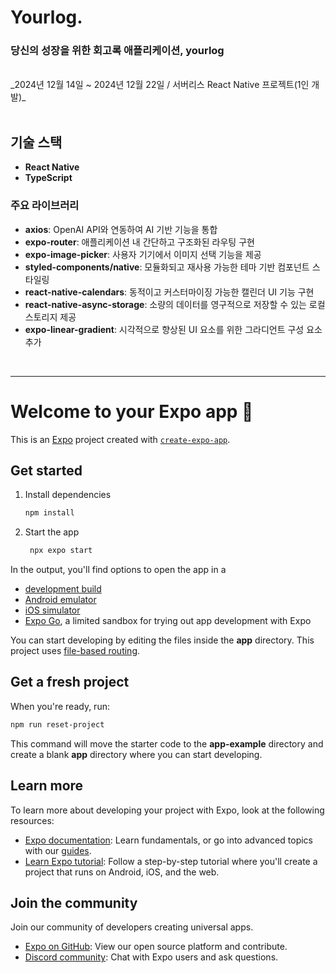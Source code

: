 # Yourlog.
### **당신의 성장을 위한 회고록 애플리케이션, yourlog**
<br>
_2024년 12월 14일 ~ 2024년 12월 22일 / 서버리스 React Native 프로젝트(1인 개발)_

<br>


<br>

## 기술 스택
- **React Native**
- **TypeScript**

### 주요 라이브러리
- **axios**: OpenAI API와 연동하여 AI 기반 기능을 통합
- **expo-router**: 애플리케이션 내 간단하고 구조화된 라우팅 구현
- **expo-image-picker**: 사용자 기기에서 이미지 선택 기능을 제공
- **styled-components/native**: 모듈화되고 재사용 가능한 테마 기반 컴포넌트 스타일링
- **react-native-calendars**: 동적이고 커스터마이징 가능한 캘린더 UI 기능 구현
- **react-native-async-storage**: 소량의 데이터를 영구적으로 저장할 수 있는 로컬 스토리지 제공
- **expo-linear-gradient**: 시각적으로 향상된 UI 요소를 위한 그라디언트 구성 요소 추가
<br>

---

# Welcome to your Expo app 👋

This is an [Expo](https://expo.dev) project created with [`create-expo-app`](https://www.npmjs.com/package/create-expo-app).

## Get started

1. Install dependencies

   ```bash
   npm install
   ```

2. Start the app

   ```bash
    npx expo start
   ```

In the output, you'll find options to open the app in a

- [development build](https://docs.expo.dev/develop/development-builds/introduction/)
- [Android emulator](https://docs.expo.dev/workflow/android-studio-emulator/)
- [iOS simulator](https://docs.expo.dev/workflow/ios-simulator/)
- [Expo Go](https://expo.dev/go), a limited sandbox for trying out app development with Expo

You can start developing by editing the files inside the **app** directory. This project uses [file-based routing](https://docs.expo.dev/router/introduction).

## Get a fresh project

When you're ready, run:

```bash
npm run reset-project
```

This command will move the starter code to the **app-example** directory and create a blank **app** directory where you can start developing.

## Learn more

To learn more about developing your project with Expo, look at the following resources:

- [Expo documentation](https://docs.expo.dev/): Learn fundamentals, or go into advanced topics with our [guides](https://docs.expo.dev/guides).
- [Learn Expo tutorial](https://docs.expo.dev/tutorial/introduction/): Follow a step-by-step tutorial where you'll create a project that runs on Android, iOS, and the web.

## Join the community

Join our community of developers creating universal apps.

- [Expo on GitHub](https://github.com/expo/expo): View our open source platform and contribute.
- [Discord community](https://chat.expo.dev): Chat with Expo users and ask questions.

